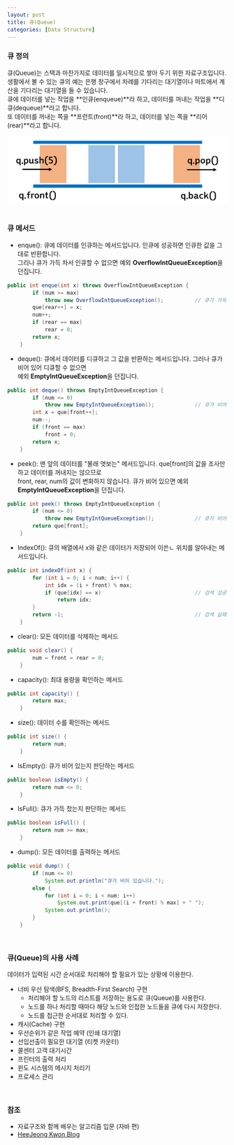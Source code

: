 ```yaml
---
layout: post
title: 큐(Queue)
categories: [Data Structure]
---
```

### 큐 정의

큐(Queue)는 스택과 마찬가지로 데이터를 일시적으로 쌓아 두기 위한 자료구조입니다.   
생활에서 볼 수 있는 큐의 예는 은행 창구에서 차례를 기다리는 대기열이나 마트에서 계산을 기다리는 대기열을 들 수 있습니다.   
큐에 데이터를 넣는 작업을 **인큐(enqueue)**라 하고, 데이터를 꺼내는 작업을 **디큐(dequeue)**라고 합니다.   
또 데이터를 꺼내는 쪽을 **프런트(front)**라 하고, 데이터를 넣는 쪽을 **리어(rear)**라고 합니다.   
<br>
<img src="/assets/images/data-structure/queue/queue.png" class="align-center" alt="큐">   
<br>

### 큐 메서드

- enque(): 큐에 데이터를 인큐하는 메서드입니다. 인큐에 성공하면 인큐한 값을 그대로 반환합니다.   
그리나 큐가 가득 차서 인큐할 수 없으면 예외 **OverflowIntQueueException**을 던집니다.
```java
public int enque(int x) throws OverflowIntQueueException {
		if (num >= max)
			throw new OverflowIntQueueException();			// 큐가 가득 참
		que[rear++] = x;
		num++;
		if (rear == max)
			rear = 0;
		return x;
	}
```

- deque(): 큐에서 데이터를 디큐하고 그 값을 반환하는 메서드입니다. 그러나 큐가 비어 있어 디큐할 수 없으면   
예외 **EmptyIntQueueException**을 던집니다.
```java
public int deque() throws EmptyIntQueueException {
		if (num <= 0)
			throw new EmptyIntQueueException();				// 큐가 비어 있음
		int x = que[front++];
		num--;
		if (front == max)
			front = 0;
		return x;
	}
```

- peek(): 맨 앞의 데이터를  "몰래 엿보는" 메서드입니다. que[front]의 값을 조사만 하고 데이터를 꺼내지는 않으므로   
front, rear, num의 값이 변화하지 않습니다. 큐가 비어 있으면 예외 **EmptyIntQueueException**을 던집니다.   
```java
public int peek() throws EmptyIntQueueException {
		if (num <= 0)
			throw new EmptyIntQueueException();				// 큐가 비어 있음
		return que[front];
	}
```

- IndexOf(): 큐의 배열에서 x와 같은 데이터가 저장되어 이쓴ㄴ 위치를 알아내는 메서드입니다.
```java
public int indexOf(int x) {
		for (int i = 0; i < num; i++) {
			int idx = (i + front) % max;
			if (que[idx] == x)								// 검색 성공
				return idx;
		}
		return -1;											// 검색 실패
	}
```

- clear(): 모든 데이터를 삭제하는 메서드
```java
public void clear() {
		num = front = rear = 0;
	}
```

- capacity(): 최대 용량을 확인하는 메서드
```java
public int capacity() {
		return max;
	}
```

- size(): 데이터 수를 확인하는 메서드
```java
public int size() {
		return num;
	}
```

- IsEmpty(): 큐가 비어 있는지 판단하는 메서드
```java
public boolean isEmpty() {
		return num <= 0;
	}
```

- IsFull(): 큐가 가득 찼는지 판단하는 메서드
```java
public boolean isFull() {
		return num >= max;
	}
```

- dump(): 모든 데이터를 출력하는 메서드
```java
public void dump() {
		if (num <= 0)
			System.out.println("큐가 비어 있습니다.");
		else {
			for (int i = 0; i < num; i++)
				System.out.print(que[(i + front) % max] + " ");
			System.out.println();
		}
	}
```   
<br>

### 큐(Queue)의 사용 사례
데이터가 입력된 시간 순서대로 처리해야 할 필요가 있는 상황에 이용한다.

- 너비 우선 탐색(BFS, Breadth-First Search) 구현
  - 처리해야 할 노드의 리스트를 저장하는 용도로 큐(Queue)를 사용한다.
  - 노드를 하나 처리할 때마다 해당 노드와 인접한 노드들을 큐에 다시 저장한다.
  - 노드를 접근한 순서대로 처리할 수 있다.
- 캐시(Cache) 구현
- 우선순위가 같은 작업 예약 (인쇄 대기열)
- 선입선출이 필요한 대기열 (티켓 카운터)
- 콜센터 고객 대기시간
- 프린터의 출력 처리
- 윈도 시스템의 메시지 처리기
- 프로세스 관리   
<br>

### 참조
- 자료구조와 함께 배우는 알고리즘 입문 (자바 편)
- [HeeJeong Kwon Blog](https://gmlwjd9405.github.io/2018/08/02/data-structure-queue.html)